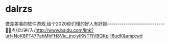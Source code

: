 # dalrzs
做差差事的软件游戏,给个2020你们懂的好人有好报----------------------------🥖🥖点/此/进/入/http://www.baidu.com/link?url=NoK8PT47PahMhFH8Vie_jnciyIKNTTtVBQKpill6udK&amp;wd
